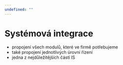 ```yaml
---
undefined: ""
---
```

# Systémová integrace
- propojení všech modulů, které ve firmě potřebujeme
- také propojení jednotlivých úrovní řízení
- jedna z nejdůležitějších částí IS